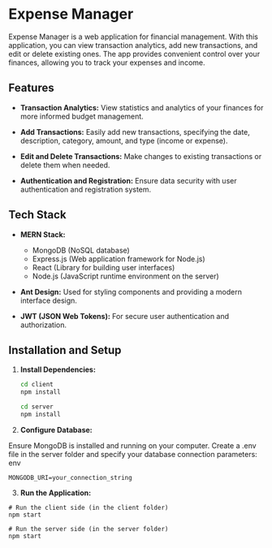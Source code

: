 # Expense Manager

Expense Manager is a web application for financial management. With this application, you can view transaction analytics, add new transactions, and edit or delete existing ones. The app provides convenient control over your finances, allowing you to track your expenses and income.

## Features

- **Transaction Analytics:** View statistics and analytics of your finances for more informed budget management.

- **Add Transactions:** Easily add new transactions, specifying the date, description, category, amount, and type (income or expense).

- **Edit and Delete Transactions:** Make changes to existing transactions or delete them when needed.

- **Authentication and Registration:** Ensure data security with user authentication and registration system.

## Tech Stack

- **MERN Stack:**
  - MongoDB (NoSQL database)
  - Express.js (Web application framework for Node.js)
  - React (Library for building user interfaces)
  - Node.js (JavaScript runtime environment on the server)

- **Ant Design:** Used for styling components and providing a modern interface design.

- **JWT (JSON Web Tokens):** For secure user authentication and authorization.

## Installation and Setup

1. **Install Dependencies:**
   ```bash
   cd client
   npm install

   cd server
   npm install
   ```

2. **Configure Database:**

Ensure MongoDB is installed and running on your computer.
Create a .env file in the server folder and specify your database connection parameters:
env
```
MONGODB_URI=your_connection_string
```
3. **Run the Application:**
```
# Run the client side (in the client folder)
npm start

# Run the server side (in the server folder)
npm start
```
